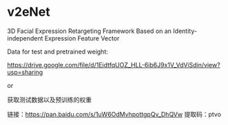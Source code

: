 # v2eNet

3D Facial Expression Retargeting Framework Based on an Identity-independent Expression Feature Vector

Data for test and pretrained weight:

https://drive.google.com/file/d/1EidtfqUOZ_HLL-6ib6J9x1V_VdViSdin/view?usp=sharing

or

获取测试数据以及预训练的权重

链接：https://pan.baidu.com/s/1uW6OdMvhpottgpQv_DhQVw 
提取码：ptvo
